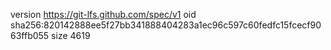 version https://git-lfs.github.com/spec/v1
oid sha256:820142888ee5f27bb341888404283a1ec96c597c60fedfc15fcecf9063ffb055
size 4619
